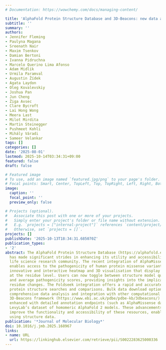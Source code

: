 ```yaml
---
# Documentation: https://wowchemy.com/docs/managing-content/

title: 'AlphaFold Protein Structure Database and 3D-Beacons: new data and capabilities'
subtitle: ''
summary: ''
authors:
- Jennifer Fleming
- Paulyna Magana
- Sreenath Nair
- Maxim Tsenkov
- Damian Bertoni
- Ivanna Pidruchna
- Marcelo Querino Lima Afonso
- Adam Midlik
- Urmila Paramval
- Augustin Žídek
- Agata Laydon
- Oleg Kovalevskiy
- Joshua Pan
- Jun Cheng
- Žiga Avsec
- Clare Bycroft
- Lai Hong Wong
- Meera Last
- Milot Mirdita
- Martin Steinegger
- Pushmeet Kohli
- Mihály Váradi
- Sameer Velankar
tags: []
categories: []
date: '2025-08-01'
lastmod: 2025-10-14T03:34:31+09:00
featured: false
draft: false

# Featured image
# To use, add an image named `featured.jpg/png` to your page's folder.
# Focal points: Smart, Center, TopLeft, Top, TopRight, Left, Right, BottomLeft, Bottom, BottomRight.
image:
  caption: ''
  focal_point: ''
  preview_only: false

# Projects (optional).
#   Associate this post with one or more of your projects.
#   Simply enter your project's folder or file name without extension.
#   E.g. `projects = ["internal-project"]` references `content/project/deep-learning/index.md`.
#   Otherwise, set `projects = []`.
projects: []
publishDate: '2025-10-13T18:34:31.685070Z'
publication_types:
- '2'
abstract: The AlphaFold Protein Structure Database (https://alphafold.ebi.ac.uk/)
  has made significant strides in enhancing its utility and accessibility for the
  life science research community. The recent integration of AlphaMissense predictions
  enables access to the pathogenicity of human protein missense variants, with an
  innovative and interactive heatmap and 3D visualisation that display variant data
  at the residue level. Users can now toggle between structure model quality (pLDDT)
  and average pathogenicity scores, providing insights into the implications of specific
  residue changes. The Foldseek integration offers a rapid and accurate method for
  protein structure searches and comparisons. Bulk data download options further facilitate
  comprehensive data analysis and integration with other computational tools. The
  3D-Beacons framework (https://www.ebi.ac.uk/pdbe/pdbe-kb/3dbeacons/) has also been
  enhanced with detailed annotation endpoints (such as AlphaMissense data) and integrates
  LevyLab’s dataset of homomeric AlphaFold 2 models. These advancements significantly
  improve the functionality and accessibility of these resources, enabling discoveries
  using structure data.
publication: '*Journal of Molecular Biology*'
doi: 10.1016/j.jmb.2025.168967
links:
- name: URL
  url: https://linkinghub.elsevier.com/retrieve/pii/S0022283625000336
---
```

